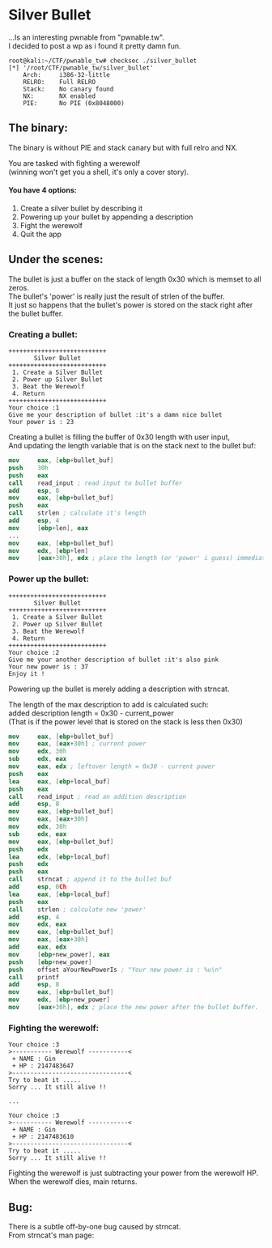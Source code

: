 # Silver Bullet

...Is an interesting pwnable from "pwnable.tw".                           
I decided to post a wp as i found it pretty damn fun.
```console
root@kali:~/CTF/pwnable_tw# checksec ./silver_bullet
[*] '/root/CTF/pwnable_tw/silver_bullet'
    Arch:     i386-32-little
    RELRO:    Full RELRO
    Stack:    No canary found
    NX:       NX enabled
    PIE:      No PIE (0x8048000)
```
## The binary:
The binary is without PIE and stack canary but with full relro and NX.
                       
You are tasked with fighting a werewolf               
(winning won't get you a shell, it's only a cover story).          
                       
#### You have 4 options:
1. Create a silver bullet by describing it              
2. Powering up your bullet by appending a description              
3. Fight the werewolf                   
4. Quit the app               
                  
## Under the scenes:
The bullet is just a buffer on the stack of length 0x30 which is memset to all zeros.                  
The bullet's 'power' is really just the result of strlen of the buffer.           
It just so happens that the bullet's power is stored on the stack right after the bullet buffer.            
                     
                          
### Creating a bullet:
```console
+++++++++++++++++++++++++++
       Silver Bullet       
+++++++++++++++++++++++++++
 1. Create a Silver Bullet 
 2. Power up Silver Bullet 
 3. Beat the Werewolf      
 4. Return                 
+++++++++++++++++++++++++++
Your choice :1
Give me your description of bullet :it's a damn nice bullet
Your power is : 23
```
Creating a bullet is filling the buffer of 0x30 length with user input,                     
And updating the length variable that is on the stack next to the bullet buf:           
```nasm
mov     eax, [ebp+bullet_buf]
push    30h
push    eax
call    read_input ; read input to bullet buffer
add     esp, 8
mov     eax, [ebp+bullet_buf]
push    eax
call    strlen ; calculate it's length
add     esp, 4
mov     [ebp+len], eax
...
mov     eax, [ebp+bullet_buf]
mov     edx, [ebp+len]
mov     [eax+30h], edx ; place the length (or 'power' i guess) immediately after the buffer
```
                  
                   
### Power up the bullet:
```console
+++++++++++++++++++++++++++
       Silver Bullet       
+++++++++++++++++++++++++++
 1. Create a Silver Bullet 
 2. Power up Silver Bullet 
 3. Beat the Werewolf      
 4. Return                 
+++++++++++++++++++++++++++
Your choice :2
Give me your another description of bullet :it's also pink
Your new power is : 37
Enjoy it !
```
                       
Powering up the bullet is merely adding a description with strncat.            
               
The length of the max description to add is calculated such:         
added description length = 0x30 - current_power             
(That is if the power level that is stored on the stack is less then 0x30)           
```nasm
mov     eax, [ebp+bullet_buf]
mov     eax, [eax+30h] ; current power
mov     edx, 30h
sub     edx, eax
mov     eax, edx ; leftover length = 0x30 - current power
push    eax             
lea     eax, [ebp+local_buf]
push    eax
call    read_input ; read an addition description
add     esp, 8
mov     eax, [ebp+bullet_buf]
mov     eax, [eax+30h]
mov     edx, 30h
sub     edx, eax
mov     eax, [ebp+bullet_buf]
push    edx
lea     edx, [ebp+local_buf]
push    edx
push    eax
call    strncat ; append it to the bullet buf
add     esp, 0Ch
lea     eax, [ebp+local_buf]
push    eax
call    strlen ; calculate new 'power'
add     esp, 4
mov     edx, eax
mov     eax, [ebp+bullet_buf]
mov     eax, [eax+30h]
add     eax, edx
mov     [ebp+new_power], eax
push    [ebp+new_power]
push    offset aYourNewPowerIs ; "Your new power is : %u\n"
call    printf
add     esp, 8
mov     eax, [ebp+bullet_buf]
mov     edx, [ebp+new_power]
mov     [eax+30h], edx ; place the new power after the bullet buffer.
```
                
### Fighting the werewolf:
```console
Your choice :3
>----------- Werewolf -----------<
 + NAME : Gin
 + HP : 2147483647
>--------------------------------<
Try to beat it .....
Sorry ... It still alive !!

...

Your choice :3
>----------- Werewolf -----------<
 + NAME : Gin
 + HP : 2147483610
>--------------------------------<
Try to beat it .....
Sorry ... It still alive !!
```
             
Fighting the werewolf is just subtracting your power from the werewolf HP.                  
When the werewolf dies, main returns.                          
## Bug:
There is a subtle off-by-one bug caused by strncat.             
From strncat's man page:              
